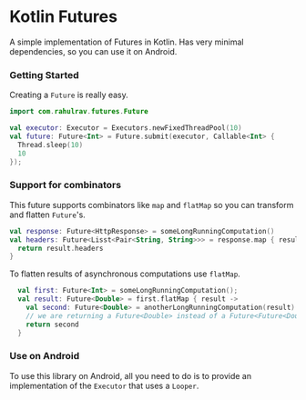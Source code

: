 # Kotlin Futures

A simple implementation of Futures in Kotlin.
Has very minimal dependencies, so you can use it on Android.

### Getting Started

Creating a `Future` is really easy.

```kotlin
import com.rahulrav.futures.Future

val executor: Executor = Executors.newFixedThreadPool(10)
val future: Future<Int> = Future.submit(executor, Callable<Int> {
  Thread.sleep(10)
  10
});
```

### Support for combinators

This future supports combinators like `map` and `flatMap` so you can transform and flatten `Future`'s.

```kotlin
val response: Future<HttpResponse> = someLongRunningComputation()
val headers: Future<Lisst<Pair<String, String>>> = response.map { result ->
  return result.headers
}
```

To flatten results of asynchronous computations use `flatMap`.

```kotlin
  val first: Future<Int> = someLongRunningComputation();
  val result: Future<Double> = first.flatMap { result ->
    val second: Future<Double> = anotherLongRunningComputation(result)
	// we are returning a Future<Double> instead of a Future<Future<Double>>
    return second
  }
```

### Use on Android

To use this library on Android, all you need to do is to provide an implementation
of the `Executor` that uses a `Looper`.
